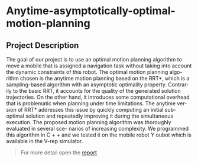# Anytime-asymptotically-optimal-motion-planning

<h2> Project Description </h2>
The goal of our project is to use an optimal motion planning algorithm to
move a mobile that is assigned a navigation task without taking into account
the dynamic constraints of this robot. The optimal motion planning algo-
rithm chosen is the anytime motion planning based on the RRT*, which is a
sampling-based algorithm with an asymptotic optimality property. Contrar-
ily to the basic RRT, it accounts for the quality of the generated solution
trajectories. On the other hand, it introduces some computational overhead
that is problematic when planning under time limitations. The anytime ver-
sion of RRT* addresses this issue by quickly computing an initial sub-optimal
solution and repeatedly improving it during the simultaneous execution. The
proposed motion planning algorithm was thoroughly evaluated in several sce-
narios of increasing complexity. We programmed this algorithm in C + +
and we tested it on the mobile robot Y oubot which is available in the V-rep
simulator.

> For more detail open the [report](Report.pdf)
